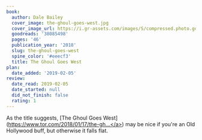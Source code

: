 ```yaml
---
book:
  author: Dale Bailey
  cover_image: the-ghoul-goes-west.jpg
  cover_image_url: https://i.gr-assets.com/images/S/compressed.photo.goodreads.com/books/1516209337l/38085498._SX98_.jpg
  goodreads: '38085498'
  pages: '46'
  publication_year: '2018'
  slug: the-ghoul-goes-west
  spine_color: '#eeecf3'
  title: The Ghoul Goes West
plan:
  date_added: '2019-02-05'
review:
  date_read: 2019-02-05
  date_started: null
  did_not_finish: false
  rating: 1
---
```


As the title suggests, [The Ghoul Goes West](<a target="_blank" href="https://www.tor.com/2018/01/17/the-ghoul-goes-west-dale-bailey/" rel="nofollow">https://www.tor.com/2018/01/17/the-gh...</a>) may be nice if you're an Old Hollywood buff, but otherwise it falls flat.
